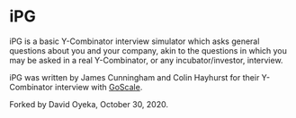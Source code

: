 iPG
===

iPG is a basic Y-Combinator interview simulator which asks general
questions about you and your company, akin to the questions in which you
may be asked in a real Y-Combinator, or any incubator/investor, interview.

iPG was written by James Cunningham and Colin Hayhurst for their
Y-Combinator interview with [GoScale](https://goscale.com).

Forked by David Oyeka, October 30, 2020. 
